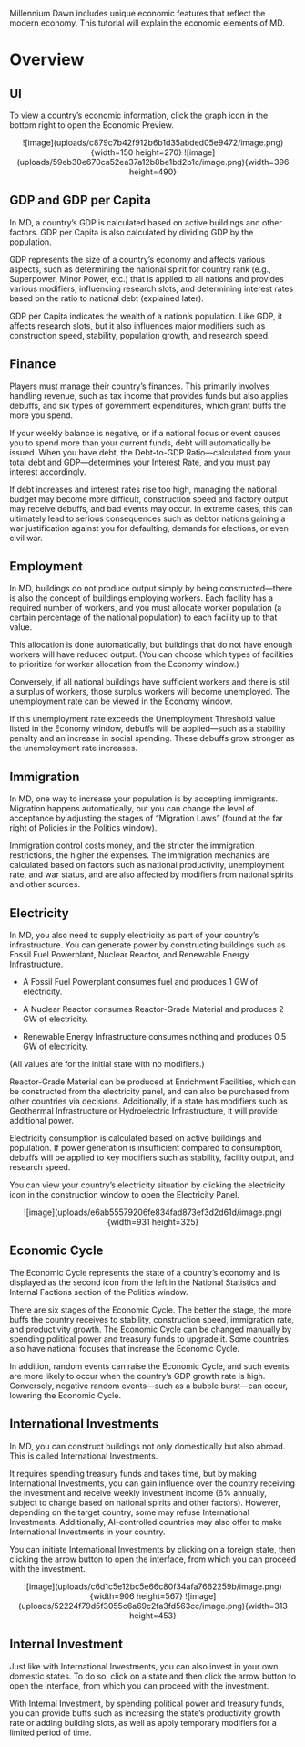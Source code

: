 Millennium Dawn includes unique economic features that reflect the modern economy.
This tutorial will explain the economic elements of MD.

# Overview

## UI
To view a country’s economic information, click the graph icon in the bottom right to open the Economic Preview.

<div align="center">
![image](uploads/c879c7b42f912b6b1d35abded05e9472/image.png){width=150 height=270}
![image](uploads/59eb30e670ca52ea37a12b8be1bd2b1c/image.png){width=396 height=490}
</div>

## GDP and GDP per Capita
In MD, a country’s GDP is calculated based on active buildings and other factors. GDP per Capita is also calculated by dividing GDP by the population.

GDP represents the size of a country’s economy and affects various aspects, such as determining the national spirit for country rank (e.g., Superpower, Minor Power, etc.) that is applied to all nations and provides various modifiers, influencing research slots, and determining interest rates based on the ratio to national debt (explained later).

GDP per Capita indicates the wealth of a nation’s population. Like GDP, it affects research slots, but it also influences major modifiers such as construction speed, stability, population growth, and research speed.

## Finance
Players must manage their country’s finances. This primarily involves handling revenue, such as tax income that provides funds but also applies debuffs, and six types of government expenditures, which grant buffs the more you spend.

If your weekly balance is negative, or if a national focus or event causes you to spend more than your current funds, debt will automatically be issued. When you have debt, the Debt-to-GDP Ratio—calculated from your total debt and GDP—determines your Interest Rate, and you must pay interest accordingly.

If debt increases and interest rates rise too high, managing the national budget may become more difficult, construction speed and factory output may receive debuffs, and bad events may occur. In extreme cases, this can ultimately lead to serious consequences such as debtor nations gaining a war justification against you for defaulting, demands for elections, or even civil war.

## Employment
In MD, buildings do not produce output simply by being constructed—there is also the concept of buildings employing workers.
Each facility has a required number of workers, and you must allocate worker population (a certain percentage of the national population) to each facility up to that value.

This allocation is done automatically, but buildings that do not have enough workers will have reduced output.
(You can choose which types of facilities to prioritize for worker allocation from the Economy window.)

Conversely, if all national buildings have sufficient workers and there is still a surplus of workers, those surplus workers will become unemployed. The unemployment rate can be viewed in the Economy window.

If this unemployment rate exceeds the Unemployment Threshold value listed in the Economy window, debuffs will be applied—such as a stability penalty and an increase in social spending. These debuffs grow stronger as the unemployment rate increases.

## Immigration
In MD, one way to increase your population is by accepting immigrants. Migration happens automatically, but you can change the level of acceptance by adjusting the stages of “Migration Laws” (found at the far right of Policies in the Politics window).

Immigration control costs money, and the stricter the immigration restrictions, the higher the expenses. The immigration mechanics are calculated based on factors such as national productivity, unemployment rate, and war status, and are also affected by modifiers from national spirits and other sources.

## Electricity
In MD, you also need to supply electricity as part of your country’s infrastructure. You can generate power by constructing buildings such as Fossil Fuel Powerplant, Nuclear Reactor, and Renewable Energy Infrastructure.

* A Fossil Fuel Powerplant consumes fuel and produces 1 GW of electricity.

* A Nuclear Reactor consumes Reactor-Grade Material and produces 2 GW of electricity.

* Renewable Energy Infrastructure consumes nothing and produces 0.5 GW of electricity.

(All values are for the initial state with no modifiers.)

Reactor-Grade Material can be produced at Enrichment Facilities, which can be constructed from the electricity panel, and can also be purchased from other countries via decisions. Additionally, if a state has modifiers such as Geothermal Infrastructure or Hydroelectric Infrastructure, it will provide additional power.

Electricity consumption is calculated based on active buildings and population. If power generation is insufficient compared to consumption, debuffs will be applied to key modifiers such as stability, facility output, and research speed.

You can view your country’s electricity situation by clicking the electricity icon in the construction window to open the Electricity Panel.

<div align="center">
![image](uploads/e6ab55579206fe834fad873ef3d2d61d/image.png){width=931 height=325}
</div>

## Economic Cycle
The Economic Cycle represents the state of a country’s economy and is displayed as the second icon from the left in the National Statistics and Internal Factions section of the Politics window.

There are six stages of the Economic Cycle. The better the stage, the more buffs the country receives to stability, construction speed, immigration rate, and productivity growth. The Economic Cycle can be changed manually by spending political power and treasury funds to upgrade it. Some countries also have national focuses that increase the Economic Cycle.

In addition, random events can raise the Economic Cycle, and such events are more likely to occur when the country’s GDP growth rate is high. Conversely, negative random events—such as a bubble burst—can occur, lowering the Economic Cycle.

## International Investments
In MD, you can construct buildings not only domestically but also abroad. This is called International Investments.

It requires spending treasury funds and takes time, but by making International Investments, you can gain influence over the country receiving the investment and receive weekly investment income (6% annually, subject to change based on national spirits and other factors). However, depending on the target country, some may refuse International Investments. Additionally, AI-controlled countries may also offer to make International Investments in your country.

You can initiate International Investments by clicking on a foreign state, then clicking the arrow button to open the interface, from which you can proceed with the investment.

<div align="center">
![image](uploads/c6d1c5e12bc5e66c80f34afa7662259b/image.png){width=906 height=567}
![image](uploads/52224f79d5f3055c6a69c2fa3fd563cc/image.png){width=313 height=453}
</div>

## Internal Investment
Just like with International Investments, you can also invest in your own domestic states. To do so, click on a state and then click the arrow button to open the interface, from which you can proceed with the investment.

With Internal Investment, by spending political power and treasury funds, you can provide buffs such as increasing the state’s productivity growth rate or adding building slots, as well as apply temporary modifiers for a limited period of time.
